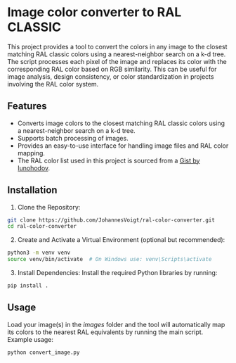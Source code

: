 # Image color converter to RAL CLASSIC
This project provides a tool to convert the colors in any image to the closest matching RAL classic colors using a nearest-neighbor search on a k-d tree. The script processes each pixel of the image and replaces its color with the corresponding RAL color based on RGB similarity. This can be useful for image analysis, design consistency, or color standardization in projects involving the RAL color system.

## Features
- Converts image colors to the closest matching RAL classic colors using a nearest-neighbor search on a k-d tree.
- Supports batch processing of images.
- Provides an easy-to-use interface for handling image files and RAL color mapping.
- The RAL color list used in this project is sourced from a [Gist by lunohodov](https://gist.github.com/lunohodov/1995178).

## Installation
1. Clone the Repository:
```bash
git clone https://github.com/JohannesVoigt/ral-color-converter.git
cd ral-color-converter
```
2. Create and Activate a Virtual Environment (optional but recommended):
```bash
python3 -m venv venv
source venv/bin/activate  # On Windows use: venv\Scripts\activate
```
3. Install Dependencies: Install the required Python libraries by running:
```bash
pip install .
```

## Usage
Load your image(s) in the *images* folder and the tool will automatically map its colors to the nearest RAL equivalents by running the main script. Example usage:
```bash
python convert_image.py
```
